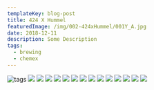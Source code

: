 ```yaml
---
templateKey: blog-post
title: 424 X Hummel
featuredImage: /img/002-424xHummel/001Y_A.jpg
date: 2018-12-11
description: Some Description
tags:
  - brewing
  - chemex
---
```

![tags](/img/002-424xHummel/001Y_A.jpg)
![](/img/002-424xHummel/001Y_B.jpg)
![](/img/002-424xHummel/002Y_A.jpg)
![](/img/002-424xHummel/002Y_B.jpg)
![](/img/002-424xHummel/003Y_A.jpg)
![](/img/002-424xHummel/004Y_A.jpg)
![](/img/002-424xHummel/004Y_B.jpg)
![](/img/002-424xHummel/005Y.jpg)
![](/img/002-424xHummel/006Y.jpg)
![](/img/002-424xHummel/007Y.jpg)
![](/img/002-424xHummel/008Y.jpg)
![](/img/002-424xHummel/009Y.jpg)
![](/img/002-424xHummel/010Y.jpg)
![](/img/002-424xHummel/011Y.jpg)
![](/img/002-424xHummel/012Y.jpg)